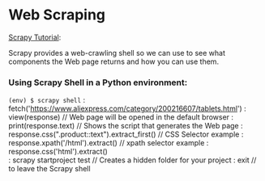 # Web Scraping

[Scrapy Tutorial](https://www.datacamp.com/community/tutorials/making-web-crawlers-scrapy-python):

Scrapy provides a web-crawling shell so we can use to see what components the Web page returns and how you can use them.

### Using Scrapy Shell in a Python environment:
`(env) $ scrapy shell`
      : fetch('https://www.aliexpress.com/category/200216607/tablets.html')
      : view(response)              // Web page will be opened in the default browser
      : print(response.text)        // Shows the script that generates the Web page
      : response.css(".product::text").extract_first()  // CSS Selector example
      : response.xpath('/html').extract()               // xpath selector example
      : response.css('html').extract()   
      : scrapy startproject test                        // Creates a hidden folder for your project
      : exit                                            // to leave the Scrapy shell
